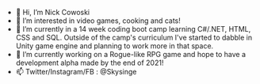 - 👋 Hi, I’m Nick Cowoski
- 👀 I’m interested in video games, cooking and cats!
- 🌱 I’m currently in a 14 week coding boot camp learning C#/.NET, HTML, CSS and SQL. Outside of the camp's curriculum I've started
to dabble in Unity game engine and planning to work more in that space.
- 💞️ I’m currently working on a Rogue-like RPG game and hope to have a development alpha made by the end of 2021!
- 📫 Twitter/Instagram/FB : @Skysinge

<!---
NCowoski/NCowoski is a ✨ special ✨ repository because its `README.md` (this file) appears on your GitHub profile.
You can click the Preview link to take a look at your changes.
--->
